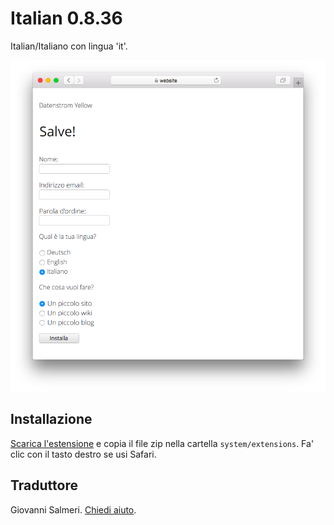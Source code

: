 # Italian 0.8.36

Italian/Italiano con lingua 'it'.

<p align="center"><img src="italian-screenshot.png?raw=true" alt="Screenshot"></p>

## Installazione

[Scarica l'estensione](https://github.com/datenstrom/yellow-extensions/raw/main/downloads/italian.zip) e copia il file zip nella cartella `system/extensions`. Fa' clic con il tasto destro se usi Safari.

## Traduttore

Giovanni Salmeri. [Chiedi aiuto](https://datenstrom.se/yellow/help/).
